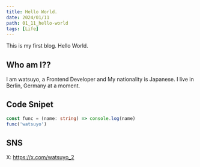 ```yaml
---
title: Hello World.
date: 2024/01/11
path: 01_11_hello-world
tags: [Life]
---
```


This is my first blog. Hello World.

## Who am I??

I am watsuyo, a Frontend Developer and My nationality is Japanese. I live in Berlin, Germany at a moment.

## Code Snipet

```ts
const func = (name: string) => console.log(name)
func('watsuyo')
```

## SNS

X: https://x.com/watsuyo_2
